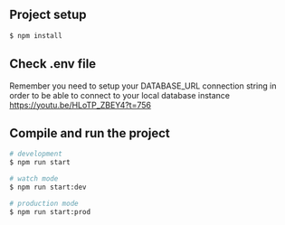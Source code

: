 ## Project setup

```bash
$ npm install
```

## Check .env file
Remember you need to setup your DATABASE_URL connection string in order to be able to connect to your local database instance
https://youtu.be/HLoTP_ZBEY4?t=756

## Compile and run the project

```bash
# development
$ npm run start

# watch mode
$ npm run start:dev

# production mode
$ npm run start:prod
```
